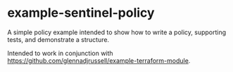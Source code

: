 # example-sentinel-policy
A simple policy example intended to show how to write a policy, supporting tests, and demonstrate a structure.

Intended to work in conjunction with https://github.com/glennadjrussell/example-terraform-module.

